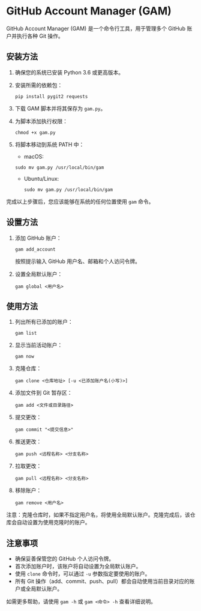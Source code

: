 # GitHub Account Manager (GAM)

GitHub Account Manager (GAM) 是一个命令行工具，用于管理多个 GitHub 账户并执行各种 Git 操作。

## 安装方法

1. 确保您的系统已安装 Python 3.6 或更高版本。

2. 安装所需的依赖包：
   ```
   pip install pygit2 requests
   ```

3. 下载 GAM 脚本并将其保存为 `gam.py`。

4. 为脚本添加执行权限：
   ```
   chmod +x gam.py
   ```

5. 将脚本移动到系统 PATH 中：

	 - macOS:
     ```
     sudo mv gam.py /usr/local/bin/gam
     ```


   - Ubuntu/Linux:
     ```
     sudo mv gam.py /usr/local/bin/gam
     ```

完成以上步骤后，您应该能够在系统的任何位置使用 `gam` 命令。

## 设置方法

1. 添加 GitHub 账户：
   ```
   gam add_account
   ```
   按照提示输入 GitHub 用户名、邮箱和个人访问令牌。

2. 设置全局默认账户：
   ```
   gam global <用户名>
   ```

## 使用方法

1. 列出所有已添加的账户：
   ```
   gam list
   ```

2. 显示当前活动账户：
   ```
   gam now
   ```

3. 克隆仓库：
   ```
   gam clone <仓库地址> [-u <已添加账户名(小写)>]
   ```

4. 添加文件到 Git 暂存区：
   ```
   gam add <文件或目录路径>
   ```

5. 提交更改：
   ```
   gam commit "<提交信息>"
   ```

6. 推送更改：
   ```
   gam push <远程名称> <分支名称>
   ```

7. 拉取更改：
   ```
   gam pull <远程名称> <分支名称>
   ```

8. 移除账户：
   ```
   gam remove <用户名>
   ```

注意：克隆仓库时，如果不指定用户名，将使用全局默认账户。克隆完成后，该仓库会自动设置为使用克隆时的账户。

## 注意事项

- 确保妥善保管您的 GitHub 个人访问令牌。
- 首次添加账户时，该账户将自动设置为全局默认账户。
- 使用 `clone` 命令时，可以通过 `-u` 参数指定要使用的账户。
- 所有 Git 操作（add、commit、push、pull）都会自动使用当前目录对应的账户或全局默认账户。

如需更多帮助，请使用 `gam -h` 或 `gam <命令> -h` 查看详细说明。